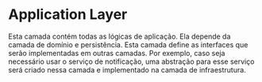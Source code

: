 # Application Layer

Esta camada contém todas as lógicas de aplicação. Ela depende da camada de domínio e persistência. Esta camada define as interfaces que serão implementadas em outras camadas. Por exemplo, caso seja necessário usar o serviço de notificação, uma abstração para esse serviço será criado nessa camada e implementado na camada de infraestrutura.
